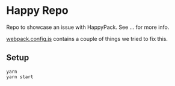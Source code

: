 # Happy Repo

Repo to showcase an issue with HappyPack.
See ... for more info.

[webpack.config.js](webpack.config.js) contains a couple of things we tried to fix this.

## Setup
```
yarn
yarn start
```

